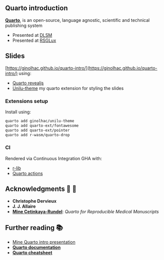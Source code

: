 
## Quarto introduction

[**Quarto**](https://quarto.org), is an open-source, language agnostic, scientific and technical publishing system

- Presented at [DLSM](https://www.uni.lu/fstm-en/research-departments/department-of-life-sciences-and-medicine/)
- Presented at [RSGLux](https://www.uni.lu/life-en/social-life/student-associations-clubs/rsg/)

## Slides

[https://ginolhac.github.io/quarto-intro/](https://ginolhac.github.io/quarto-intro/) using:

- [Quarto revealjs](https://quarto.org/docs/presentations/revealjs/)
- [Unilu-theme](https://github.com/ginolhac/unilu-theme) my quarto extension for styling the slides

### Extensions setup

Install using:

``` bash
quarto add ginolhac/unilu-theme
quarto add quarto-ext/fontawesome
quarto add quarto-ext/pointer
quarto add r-wasm/quarto-drop
```

### CI

Rendered via Continuous Integration GHA with:

- [r-lib](https://github.com/r-lib/actions)
- [Quarto actions](https://github.com/quarto-dev/quarto-actions)

## Acknowledgments  🙏 👏

- **Christophe Dervieux** 
- **J. J. Allaire** 
- [**Mine Çetinkaya-Rundel**](https://quarto.org/docs/blog/posts/2024-04-01-manuscripts-rmedicine/): _Quarto for Reproducible Medical Manuscripts_


## Further reading 📚

- [Mine Quarto intro presentation](https://mine.quarto.pub/hello-quarto/#/quarto-next-generation-r-markdown)
- [**Quarto documentation**](https://quarto.org/docs/guide/)
- [**Quarto cheatsheet**](https://rstudio.github.io/cheatsheets/quarto.pdf)
